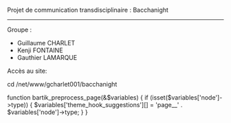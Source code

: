 Projet de communication transdisciplinaire : Bacchanight

-----

Groupe :
- Guillaume CHARLET
- Kenji FONTAINE
- Gauthier LAMARQUE

Accès au site:

cd /net/www/gcharlet001/bacchanight



function bartik_preprocess_page(&$variables) {
  if (isset($variables['node']->type)) {
    $variables['theme_hook_suggestions'][] = 'page__' . $variables['node']->type;
  }
}
